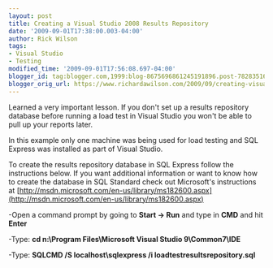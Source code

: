```yaml
---
layout: post
title: Creating a Visual Studio 2008 Results Repository
date: '2009-09-01T17:38:00.003-04:00'
author: Rick Wilson
tags:
- Visual Studio
- Testing
modified_time: '2009-09-01T17:56:08.697-04:00'
blogger_id: tag:blogger.com,1999:blog-8675696861245191896.post-7828351602296613933
blogger_orig_url: https://www.richardawilson.com/2009/09/creating-visual-studio-2008-results.html
---
```


Learned a very important lesson. If you don't set up a results repository database before running a load test in Visual Studio you won't be able to pull up your reports later.

In this example only one machine was being used for load testing and SQL Express was installed as part of Visual Studio.

To create the results repository database in SQL Express follow the instructions below. If you want additional information or want to know how to create the database in SQL Standard check out Microsoft's instructions at [http://msdn.microsoft.com/en-us/library/ms182600.aspx](http://msdn.microsoft.com/en-us/library/ms182600.aspx)

-Open a command prompt by going to **Start -> Run** and type in **CMD** and hit **Enter**

-Type: **cd n:\Program Files\Microsoft Visual Studio 9\Common7\IDE**

-Type: **SQLCMD /S localhost\sqlexpress /i loadtestresultsrepository.sql**

